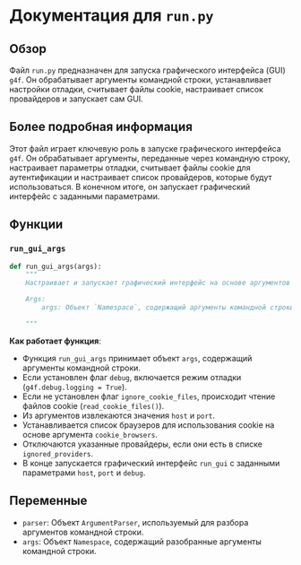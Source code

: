 # Документация для `run.py`

## Обзор

Файл `run.py` предназначен для запуска графического интерфейса (GUI) `g4f`. Он обрабатывает аргументы командной строки, устанавливает настройки отладки, считывает файлы cookie, настраивает список провайдеров и запускает сам GUI.

## Более подробная информация

Этот файл играет ключевую роль в запуске графического интерфейса `g4f`. Он обрабатывает аргументы, переданные через командную строку, настраивает параметры отладки, считывает файлы cookie для аутентификации и настраивает список провайдеров, которые будут использоваться. В конечном итоге, он запускает графический интерфейс с заданными параметрами.

## Функции

### `run_gui_args`

```python
def run_gui_args(args):
    """
    Настраивает и запускает графический интерфейс на основе аргументов командной строки.

    Args:
        args: Объект `Namespace`, содержащий аргументы командной строки.

    """
```

**Как работает функция**:

- Функция `run_gui_args` принимает объект `args`, содержащий аргументы командной строки.
- Если установлен флаг `debug`, включается режим отладки (`g4f.debug.logging = True`).
- Если не установлен флаг `ignore_cookie_files`, происходит чтение файлов cookie (`read_cookie_files()`).
- Из аргументов извлекаются значения `host` и `port`.
- Устанавливается список браузеров для использования cookie на основе аргумента `cookie_browsers`.
- Отключаются указанные провайдеры, если они есть в списке `ignored_providers`.
- В конце запускается графический интерфейс `run_gui` с заданными параметрами `host`, `port` и `debug`.

## Переменные

- `parser`: Объект `ArgumentParser`, используемый для разбора аргументов командной строки.
- `args`: Объект `Namespace`, содержащий разобранные аргументы командной строки.